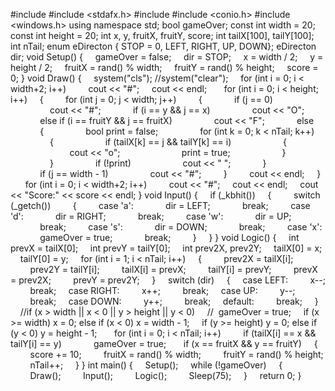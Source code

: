 #include <iostream>
#include <stdafx.h>
#include <cstdlib>
#include <conio.h>
#include <windows.h>
using namespace std;
bool gameOver;
const int width = 20;
const int height = 20;
int x, y, fruitX, fruitY, score;
int tailX[100], tailY[100];
int nTail;
enum eDirecton { STOP = 0, LEFT, RIGHT, UP, DOWN};
eDirecton dir;
void Setup()
{
    gameOver = false;
    dir = STOP;
    x = width / 2;
    y = height / 2;
    fruitX = rand() % width;
    fruitY = rand() % height;
    score = 0;
}
void Draw()
{
    system("cls"); //system("clear");
    for (int i = 0; i < width+2; i++)
        cout << "#";
    cout << endl;
 
    for (int i = 0; i < height; i++)
    {
        for (int j = 0; j < width; j++)
        {
            if (j == 0)
                cout << "#";
            if (i == y && j == x)
                cout << "O";
            else if (i == fruitY && j == fruitX)
                cout << "F";
            else
            {
                bool print = false;
                for (int k = 0; k < nTail; k++)
                {
                    if (tailX[k] == j && tailY[k] == i)
                    {
                        cout << "o";
                        print = true;
                    }
                }
                if (!print)
                    cout << " ";
            }
                 
 
            if (j == width - 1)
                cout << "#";
        }
        cout << endl;
    }
 
    for (int i = 0; i < width+2; i++)
        cout << "#";
    cout << endl;
    cout << "Score:" << score << endl;
}
void Input()
{
    if (_kbhit())
    {
        switch (_getch())
        {
        case 'a':
            dir = LEFT;
            break;
        case 'd':
            dir = RIGHT;
            break;
        case 'w':
            dir = UP;
            break;
        case 's':
            dir = DOWN;
            break;
        case 'x':
            gameOver = true;
            break;
        }
    }
}
void Logic()
{
    int prevX = tailX[0];
    int prevY = tailY[0];
    int prev2X, prev2Y;
    tailX[0] = x;
    tailY[0] = y;
    for (int i = 1; i < nTail; i++)
    {
        prev2X = tailX[i];
        prev2Y = tailY[i];
        tailX[i] = prevX;
        tailY[i] = prevY;
        prevX = prev2X;
        prevY = prev2Y;
    }
    switch (dir)
    {
    case LEFT:
        x--;
        break;
    case RIGHT:
        x++;
        break;
    case UP:
        y--;
        break;
    case DOWN:
        y++;
        break;
    default:
        break;
    }
    //if (x > width || x < 0 || y > height || y < 0)
    //  gameOver = true;
    if (x >= width) x = 0; else if (x < 0) x = width - 1;
    if (y >= height) y = 0; else if (y < 0) y = height - 1;
 
    for (int i = 0; i < nTail; i++)
        if (tailX[i] == x && tailY[i] == y)
            gameOver = true;
 
    if (x == fruitX && y == fruitY)
    {
        score += 10;
        fruitX = rand() % width;
        fruitY = rand() % height;
        nTail++;
    }
}
int main()
{
    Setup();
    while (!gameOver)
    {
        Draw();
        Input();
        Logic();
        Sleep(75); 
    }
    return 0;
}
